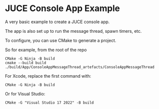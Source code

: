 # JUCE Console App Example
A very basic example to create a JUCE console app.

The app is also set up to run the message thread, spawn timers, etc.

To configure, you can use CMake to generate a project.

So for example, from the root of the repo
```
CMake -G Ninja -B build
cmake --build build
./build/App/ConsoleAppMessageThread_artefacts/ConsoleAppMessageThread
```

For Xcode, replace the first command with:
```
CMake -G Ninja -B build
```

Or for Visual Studio:
```
CMake -G "Visual Studio 17 2022" -B build
```